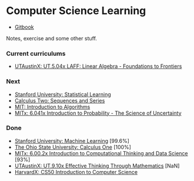 # Computer Science Learning

* [Gitbook](https://cs.ericyy.me)

Notes, exercise and some other stuff.

### Current curriculums

* [UTAustinX: UT.5.04x LAFF: Linear Algebra - Foundations to Frontiers](https://courses.edx.org/courses/course-v1:UTAustinX+UT.5.05x+2T2017/course/)

### Next
 
* [Stanford University: Statistical Learning](https://lagunita.stanford.edu/courses/HumanitiesSciences/StatLearning/Winter2016/info)
* [Calculus Two: Sequences and Series](https://www.coursera.org/learn/advanced-calculus)
* [MIT: Introduction to Algorithms](https://ocw.mit.edu/courses/electrical-engineering-and-computer-science/6-046j-introduction-to-algorithms-sma-5503-fall-2005/video-lectures/lecture-1-administrivia-introduction-analysis-of-algorithms-insertion-sort-mergesort/)
* [MITx: 6.041x Introduction to Probability - The Science of Uncertainty](https://courses.edx.org/courses/course-v1:MITx+6.041x_4+1T2017/course/)

### Done

* [Stanford University: Machine Learning](https://www.coursera.org/learn/machine-learning/home/welcome) [99.6%]
* [The Ohio State University: Calculus One](https://www.coursera.org/learn/calculus1/home/welcome) [100%]
* [MITx: 6.00.2x Introduction to Computational Thinking and Data Science](https://courses.edx.org/courses/course-v1:MITx+6.00.2x_7+1T2017/info) [93%]
* [UTAustinX: UT.9.10x Effective Thinking Through Mathematics](https://courses.edx.org/courses/course-v1:UTAustinX+UT.9.10x+3T2016/course/) [NaN]
* [HarvardX: CS50 Introduction to Computer Science](https://courses.edx.org/courses/course-v1:HarvardX+CS50+X/info)


